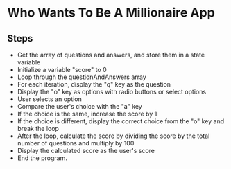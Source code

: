 # Who Wants To Be A Millionaire App

## Steps
- Get the array of questions and answers, and store them in a state variable
- Initialize a variable "score" to 0
- Loop through the questionAndAnswers array
- For each iteration, display the "q" key as the question
- Display the "o" key as options with radio buttons or select options
- User selects an option
- Compare the user's choice with the "a" key
- If the choice is the same, increase the score by 1
- If the choice is different, display the correct choice from the "o" key and break the loop
- After the loop, calculate the score by dividing the score by the total number of questions and multiply by 100
- Display the calculated score as the user's score
- End the program.